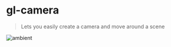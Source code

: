 # gl-camera

> Lets you easily create a camera and move around a scene

![ambient](http://i.imgur.com/kOGVuGo.png)
